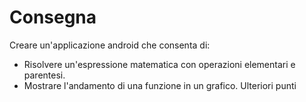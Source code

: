# Consegna
Creare un'applicazione android che consenta di:
- Risolvere un'espressione matematica con operazioni elementari e parentesi.
- Mostrare l'andamento di una funzione in un grafico.
Ulteriori punti 

#